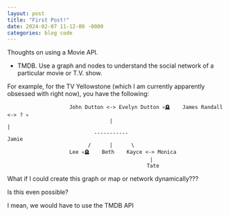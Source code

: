 ```yaml
---
layout: post
title: "First Post!"
date: 2024-02-07 11-12-00 -0000
categories: blog code
---
```

Thoughts on using a Movie API.
- TMDB.
Use a graph and nodes to understand the social network of a particular movie or T.V. show.

For example, for the TV Yellowstone (which I am currently apparently obsessed with right now), you have the following:

                        John Dutton <-> Evelyn Dutton 💀🪦    James Randall <-> ? 💀
                                     |                                      | 
                                -----------                               Jamie
                              /      |      \
                        Lee 💀🪦    Beth    Kayce <-> Monica 
                                                  |
                                                 Tate

What if I could create this graph or map or network dynamically???

Is this even possible?

I mean, we would have to use the TMDB API 
